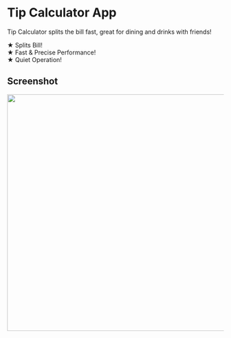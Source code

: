 # Tip Calculator App

Tip Calculator splits the bill fast, great for dining and drinks with friends!

★ Splits Bill! <br>
★ Fast & Precise Performance!<br>
★ Quiet Operation!<br>

## Screenshot

<img src="https://user-images.githubusercontent.com/115712578/198825070-3081296f-1f1c-495c-8d6d-707e5be452c9.jpeg" height=550>
